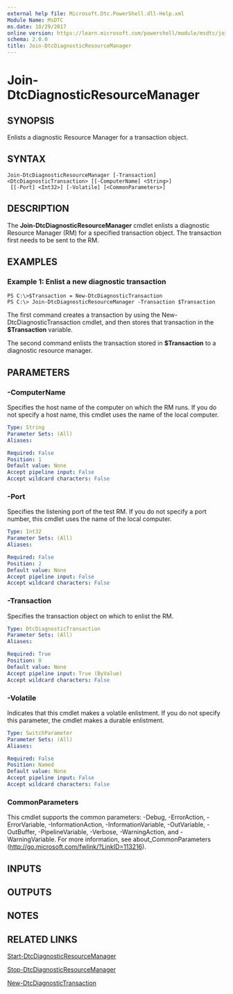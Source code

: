 ```yaml
---
external help file: Microsoft.Dtc.PowerShell.dll-Help.xml
Module Name: MsDTC
ms.date: 10/29/2017
online version: https://learn.microsoft.com/powershell/module/msdtc/join-dtcdiagnosticresourcemanager?view=windowsserver2012r2-ps&wt.mc_id=ps-gethelp
schema: 2.0.0
title: Join-DtcDiagnosticResourceManager
---
```


# Join-DtcDiagnosticResourceManager

## SYNOPSIS
Enlists a diagnostic Resource Manager for a transaction object.

## SYNTAX

```
Join-DtcDiagnosticResourceManager [-Transaction] <DtcDiagnosticTransaction> [[-ComputerName] <String>]
 [[-Port] <Int32>] [-Volatile] [<CommonParameters>]
```

## DESCRIPTION
The **Join-DtcDiagnosticResourceManager** cmdlet enlists a diagnostic Resource Manager (RM) for a specified transaction object.
The transaction first needs to be sent to the RM.

## EXAMPLES

### Example 1: Enlist a new diagnostic transaction
```
PS C:\>$Transaction = New-DtcDiagnosticTransaction
PS C:\> Join-DtcDiagnosticResourceManager -Transaction $Transaction
```

The first command creates a transaction by using the New-DtcDiagnosticTransaction cmdlet, and then stores that transaction in the **$Transaction** variable.

The second command enlists the transaction stored in **$Transaction** to a diagnostic resource manager.

## PARAMETERS

### -ComputerName
Specifies the host name of the computer on which the RM runs.
If you do not specify a host name, this cmdlet uses the name of the local computer.

```yaml
Type: String
Parameter Sets: (All)
Aliases: 

Required: False
Position: 1
Default value: None
Accept pipeline input: False
Accept wildcard characters: False
```

### -Port
Specifies the listening port of the test RM.
If you do not specify a port number, this cmdlet uses the name of the local computer.

```yaml
Type: Int32
Parameter Sets: (All)
Aliases: 

Required: False
Position: 2
Default value: None
Accept pipeline input: False
Accept wildcard characters: False
```

### -Transaction
Specifies the transaction object on which to enlist the RM.

```yaml
Type: DtcDiagnosticTransaction
Parameter Sets: (All)
Aliases: 

Required: True
Position: 0
Default value: None
Accept pipeline input: True (ByValue)
Accept wildcard characters: False
```

### -Volatile
Indicates that this cmdlet makes a volatile enlistment.
If you do not specify this parameter, the cmdlet makes a durable enlistment.

```yaml
Type: SwitchParameter
Parameter Sets: (All)
Aliases: 

Required: False
Position: Named
Default value: None
Accept pipeline input: False
Accept wildcard characters: False
```

### CommonParameters
This cmdlet supports the common parameters: -Debug, -ErrorAction, -ErrorVariable, -InformationAction, -InformationVariable, -OutVariable, -OutBuffer, -PipelineVariable, -Verbose, -WarningAction, and -WarningVariable. For more information, see about_CommonParameters (http://go.microsoft.com/fwlink/?LinkID=113216).

## INPUTS

## OUTPUTS

## NOTES

## RELATED LINKS

[Start-DtcDiagnosticResourceManager](./Start-DtcDiagnosticResourceManager.md)

[Stop-DtcDiagnosticResourceManager](./Stop-DtcDiagnosticResourceManager.md)

[New-DtcDiagnosticTransaction](./New-DtcDiagnosticTransaction.md)

